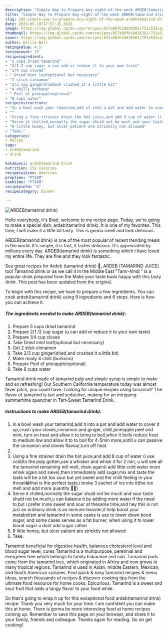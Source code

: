 ```yaml
---
description: "Simple Way to Prepare Any-night-of-the-week ARDEB(tamarind drink)"
title: "Simple Way to Prepare Any-night-of-the-week ARDEB(tamarind drink)"
slug: 295-simple-way-to-prepare-any-night-of-the-week-ardebtamarind-drink
date: 2020-05-19T17:57:25.563Z
image: https://img-global.cpcdn.com/recipes/b57a98fb10d26361/751x532cq70/ardebtamarind-drink-recipe-main-photo.jpg
thumbnail: https://img-global.cpcdn.com/recipes/b57a98fb10d26361/751x532cq70/ardebtamarind-drink-recipe-main-photo.jpg
cover: https://img-global.cpcdn.com/recipes/b57a98fb10d26361/751x532cq70/ardebtamarind-drink-recipe-main-photo.jpg
author: Willie Ball
ratingvalue: 4.5
reviewcount: 15
recipeingredient:
- "5 cups dried tamarind"
- "2/1 2 cup sugar u can add or reduce it to your own taste"
- "1/4 cup cloves"
- " Dried mint leafoptional but necessary"
- "2 stick cinnamon"
- "2/3 cup gingerdriedand crushed it a little bit"
- "4 chilli borkono"
- " Peel of pineappleoptional"
- "8 cups water"
recipeinstructions:
- "In a bowl wash your tamarind,add it into a pot and add water to cover it up,crush your cloves,cinnamon and ginger, chilli,pineapple peel and mint, turn on heat and allow it to bring to boil,when it boils reduce heat to medium low and allow it to to boil for 4-5min more,untill u can passive the cinnamon and cloves flavour,turn off heat"
- ""
- "Using a fine strainer drain the hot juice,and add 8 cup of water (i use cold)to the pulp gotten,use a whisker and whisk it for 2 min, u will see all the tamarind remaining will melt, drain again(i add little cold water more whisk again and sieve),then immediately add sugar,mix and taste the taste will be a bit too sour but yet sweet and the chilli feeling in your throat😂that is the perfect taste,i broke 3 sachet of ice into it(the ice melt and add more quantity 💃😂)"
- "Serve it chilled,normally the sugar shuld not be much and sour taste shuld not be much,u can balance it by adding more water if the need to,but i prefer mine sweet and sour at thesame time,and hey this is not just an ordinary drink is an immune booster,it help boost your metabolism and tamarind in some cases is use to lower down bood sugar, and some cases serves as a fat burner, when using it to lower blood sugar u dont add sugar rather"
- "R little honey, but ulcer patient are stricktly not allowed"
- "Take."
categories:
- Recipe
tags:
- ardebtamarind
- drink

katakunci: ardebtamarind drink 
nutrition: 152 calories
recipecuisine: American
preptime: "PT10M"
cooktime: "PT46M"
recipeyield: "3"
recipecategory: Dinner

---
```



![ARDEB(tamarind drink)](https://img-global.cpcdn.com/recipes/b57a98fb10d26361/751x532cq70/ardebtamarind-drink-recipe-main-photo.jpg)

Hello everybody, it's Brad, welcome to my recipe page. Today, we're going to make a special dish, ardeb(tamarind drink). It is one of my favorites. This time, I will make it a little bit tasty. This is gonna smell and look delicious.

ARDEB(tamarind drink) is one of the most popular of recent trending meals in the world. It's simple, it is fast, it tastes delicious. It's appreciated by millions every day. ARDEB(tamarind drink) is something which I have loved my entire life. They are fine and they look fantastic.

See great recipes for Ardeb (tamarind drink) 🍷, ARDEB (TAMARIND JUICE) too! Tamarind drink or as we call it in the Middle East &#34;Tamr-hindi &#34; is a popular drink prepared from the Make your taste buds happy with this tasty drink. This post has been updated from the original.


To begin with this recipe, we have to prepare a few ingredients. You can cook ardeb(tamarind drink) using 9 ingredients and 6 steps. Here is how you can achieve it.

<!--inarticleads1-->

##### The ingredients needed to make ARDEB(tamarind drink):

1. Prepare 5 cups dried tamarind
1. Prepare 2/1 /2 cup sugar (u can add or reduce it to your own taste)
1. Prepare 1/4 cup cloves
1. Take  Dried mint leaf(optional but necessary)
1. Get 2 stick cinnamon
1. Take 2/3 cup ginger(dried,and crushed it a little bit)
1. Make ready 4 chilli (borkono)
1. Prepare  Peel of pineapple(optional)
1. Take 8 cups water


Tamarind drink made of tamarind pulp and simple syrup is simple to make and so refreshing! Our Southern California temperature today was almost fever pitch, you could have. Looking for unique recipes using tamarind? The flavor of tamarind is tart and seductive, making for an intriguing summertime quencher in Tart-Sweet Tamarind Drink. 

<!--inarticleads2-->

##### Instructions to make ARDEB(tamarind drink):

1. In a bowl wash your tamarind,add it into a pot and add water to cover it up,crush your cloves,cinnamon and ginger, chilli,pineapple peel and mint, turn on heat and allow it to bring to boil,when it boils reduce heat to medium low and allow it to to boil for 4-5min more,untill u can passive the cinnamon and cloves flavour,turn off heat
1. 
1. Using a fine strainer drain the hot juice,and add 8 cup of water (i use cold)to the pulp gotten,use a whisker and whisk it for 2 min, u will see all the tamarind remaining will melt, drain again(i add little cold water more whisk again and sieve),then immediately add sugar,mix and taste the taste will be a bit too sour but yet sweet and the chilli feeling in your throat😂that is the perfect taste,i broke 3 sachet of ice into it(the ice melt and add more quantity 💃😂)
1. Serve it chilled,normally the sugar shuld not be much and sour taste shuld not be much,u can balance it by adding more water if the need to,but i prefer mine sweet and sour at thesame time,and hey this is not just an ordinary drink is an immune booster,it help boost your metabolism and tamarind in some cases is use to lower down bood sugar, and some cases serves as a fat burner, when using it to lower blood sugar u dont add sugar rather
1. R little honey, but ulcer patient are stricktly not allowed
1. Take.


Tamarind beneficial for digestive health, balances cholesterol level and blood sugar level, cures Tamarind is a multipurpose, perennial and evergreen tree which belongs to family Fabaceae and sub. Tamarind pods come from the tamarind tree, which originated in Africa and now grows in many tropical regions. Tamarind is used in Asian, middle Eastern, Mexican, and South American cuisines. Find quick &amp; easy tamarind recipes &amp; menu ideas, search thousands of recipes &amp; discover cooking tips from the ultimate food resource for home cooks, Epicurious. Tamarind is a sweet and sour fruit that adds a tangy flavor to your food while. 

So that's going to wrap it up for this exceptional food ardeb(tamarind drink) recipe. Thank you very much for your time. I am confident you can make this at home. There is gonna be more interesting food at home recipes coming up. Remember to save this page on your browser, and share it to your family, friends and colleague. Thanks again for reading. Go on get cooking!
